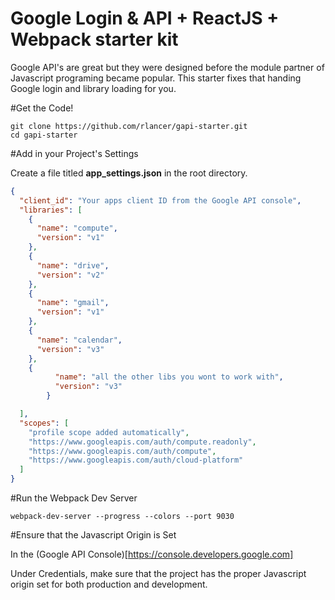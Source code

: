 Google Login & API + ReactJS + Webpack starter kit
==================================================

Google API's are great but they were designed before the module partner of Javascript programing became popular.
This starter fixes that handing Google login and library loading for you.

#Get the Code!

    git clone https://github.com/rlancer/gapi-starter.git
    cd gapi-starter


#Add in your Project's Settings

Create a file titled **app_settings.json** in the root directory.

```JSON
{
  "client_id": "Your apps client ID from the Google API console",
  "libraries": [
    {
      "name": "compute",
      "version": "v1"
    },
    {
      "name": "drive",
      "version": "v2"
    },
    {
      "name": "gmail",
      "version": "v1"
    },
    {
      "name": "calendar",
      "version": "v3"
    },
    {
          "name": "all the other libs you wont to work with",
          "version": "v3"
        }

  ],
  "scopes": [
    "profile scope added automatically",
    "https://www.googleapis.com/auth/compute.readonly",
    "https://www.googleapis.com/auth/compute",
    "https://www.googleapis.com/auth/cloud-platform"
  ]
}
```


#Run the Webpack Dev Server

    webpack-dev-server --progress --colors --port 9030

#Ensure that the Javascript Origin is Set

In the (Google API Console)[https://console.developers.google.com]

Under Credentials, make sure that the project has the proper Javascript origin set for both production and development. 
